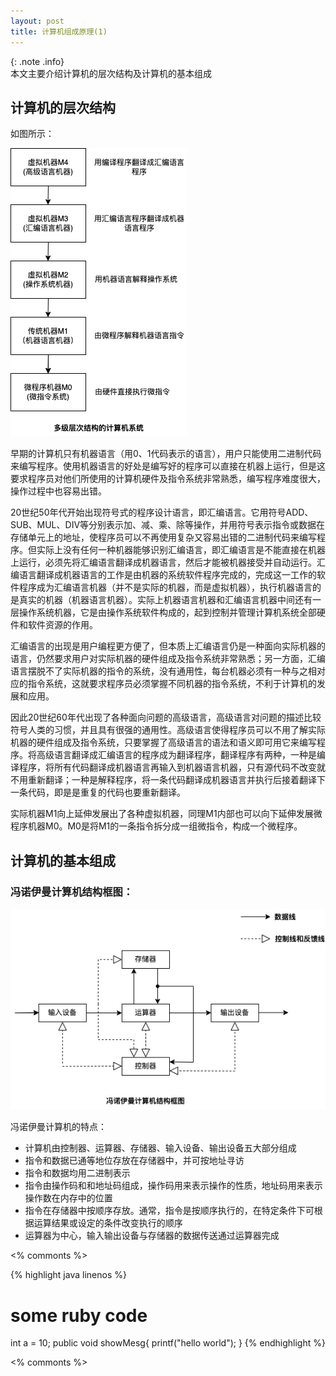 ```yaml
---
layout: post
title: 计算机组成原理(1)
---
```

{: .note .info}  
本文主要介绍计算机的层次结构及计算机的基本组成

## 计算机的层次结构
如图所示：  

![](https://raw.githubusercontent.com/ijava-debug/pic/main/%E5%A4%9A%E7%BA%A7%E5%B1%82%E6%AC%A1%E7%BB%93%E6%9E%84%E7%9A%84%E8%AE%A1%E7%AE%97%E6%9C%BA%E7%B3%BB%E7%BB%9F.png)    

早期的计算机只有机器语言（用0、1代码表示的语言），用户只能使用二进制代码来编写程序。使用机器语言的好处是编写好的程序可以直接在机器上运行，但是这要求程序员对他们所使用的计算机硬件及指令系统非常熟悉，编写程序难度很大，操作过程中也容易出错。  

20世纪50年代开始出现符号式的程序设计语言，即汇编语言。它用符号ADD、SUB、MUL、DIV等分别表示加、减、乘、除等操作，并用符号表示指令或数据在存储单元上的地址，使程序员可以不再使用复杂又容易出错的二进制代码来编写程序。但实际上没有任何一种机器能够识别汇编语言，即汇编语言是不能直接在机器上运行，必须先将汇编语言翻译成机器语言，然后才能被机器接受并自动运行。汇编语言翻译成机器语言的工作是由机器的系统软件程序完成的，完成这一工作的软件程序成为汇编语言机器（并不是实际的机器，而是虚拟机器），执行机器语言的是真实的机器（机器语言机器）。实际上机器语言机器和汇编语言机器中间还有一层操作系统机器，它是由操作系统软件构成的，起到控制并管理计算机系统全部硬件和软件资源的作用。

汇编语言的出现是用户编程更方便了，但本质上汇编语言仍是一种面向实际机器的语言，仍然要求用户对实际机器的硬件组成及指令系统非常熟悉；另一方面，汇编语言摆脱不了实际机器的指令的系统，没有通用性，每台机器必须有一种与之相对应的指令系统，这就要求程序员必须掌握不同机器的指令系统，不利于计算机的发展和应用。

因此20世纪60年代出现了各种面向问题的高级语言，高级语言对问题的描述比较符号人类的习惯，并且具有很强的通用性。高级语言使得程序员可以不用了解实际机器的硬件组成及指令系统，只要掌握了高级语言的语法和语义即可用它来编写程序。将高级语言翻译成汇编语言的程序成为翻译程序，翻译程序有两种，一种是编译程序，将所有代码翻译成机器语言再输入到机器语言机器，只有源代码不改变就不用重新翻译；一种是解释程序，将一条代码翻译成机器语言并执行后接着翻译下一条代码，即是是重复的代码也要重新翻译。

实际机器M1向上延伸发展出了各种虚拟机器，同理M1内部也可以向下延伸发展微程序机器M0。M0是将M1的一条指令拆分成一组微指令，构成一个微程序。

## 计算机的基本组成

### 冯诺伊曼计算机结构框图：    

![](https://raw.githubusercontent.com/ijava-debug/pic/main/%E5%86%AF%E8%AF%BA%E4%BC%8A%E6%9B%BC%E8%AE%A1%E7%AE%97%E6%9C%BA%E7%BB%93%E6%9E%84%E6%A1%86%E5%9B%BE.png)



 冯诺伊曼计算机的特点：

+ 计算机由控制器、运算器、存储器、输入设备、输出设备五大部分组成
+ 指令和数据已通等地位存放在存储器中，并可按地址寻访
+ 指令和数据均用二进制表示
+ 指令由操作码和和地址码组成，操作码用来表示操作的性质，地址码用来表示操作数在内存中的位置
+ 指令在存储器中按顺序存放。通常，指令是按顺序执行的，在特定条件下可根据运算结果或设定的条件改变执行的顺序
+ 运算器为中心，输入输出设备与存储器的数据传送通过运算器完成







<% commonts %>


{% highlight java linenos %}
# some ruby code
int a = 10;
public void showMesg{
	printf("hello world");
}
{% endhighlight %}

<% commonts %>
